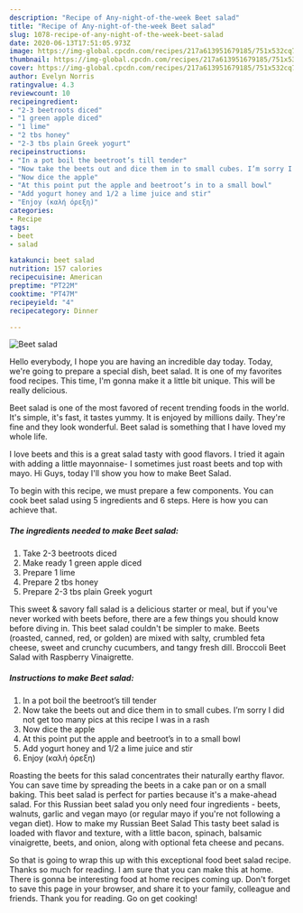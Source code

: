 ```yaml
---
description: "Recipe of Any-night-of-the-week Beet salad"
title: "Recipe of Any-night-of-the-week Beet salad"
slug: 1078-recipe-of-any-night-of-the-week-beet-salad
date: 2020-06-13T17:51:05.973Z
image: https://img-global.cpcdn.com/recipes/217a613951679185/751x532cq70/beet-salad-recipe-main-photo.jpg
thumbnail: https://img-global.cpcdn.com/recipes/217a613951679185/751x532cq70/beet-salad-recipe-main-photo.jpg
cover: https://img-global.cpcdn.com/recipes/217a613951679185/751x532cq70/beet-salad-recipe-main-photo.jpg
author: Evelyn Norris
ratingvalue: 4.3
reviewcount: 10
recipeingredient:
- "2-3 beetroots diced"
- "1 green apple diced"
- "1 lime"
- "2 tbs honey"
- "2-3 tbs plain Greek yogurt"
recipeinstructions:
- "In a pot boil the beetroot’s till tender"
- "Now take the beets out and dice them in to small cubes. I’m sorry I did not get too many pics at this recipe I was in a rash"
- "Now dice the apple"
- "At this point put the apple and beetroot’s in to a small bowl"
- "Add yogurt honey and 1/2 a lime juice and stir"
- "Enjoy (καλή όρεξη)"
categories:
- Recipe
tags:
- beet
- salad

katakunci: beet salad 
nutrition: 157 calories
recipecuisine: American
preptime: "PT22M"
cooktime: "PT47M"
recipeyield: "4"
recipecategory: Dinner

---
```



![Beet salad](https://img-global.cpcdn.com/recipes/217a613951679185/751x532cq70/beet-salad-recipe-main-photo.jpg)

Hello everybody, I hope you are having an incredible day today. Today, we're going to prepare a special dish, beet salad. It is one of my favorites food recipes. This time, I'm gonna make it a little bit unique. This will be really delicious.

Beet salad is one of the most favored of recent trending foods in the world. It's simple, it's fast, it tastes yummy. It is enjoyed by millions daily. They're fine and they look wonderful. Beet salad is something that I have loved my whole life.

I love beets and this is a great salad tasty with good flavors. I tried it again with adding a little mayonnaise- I sometimes just roast beets and top with mayo. Hi Guys, today I&#39;ll show you how to make Beet Salad.


To begin with this recipe, we must prepare a few components. You can cook beet salad using 5 ingredients and 6 steps. Here is how you can achieve that.

<!--inarticleads1-->

##### The ingredients needed to make Beet salad:

1. Take 2-3 beetroots diced
1. Make ready 1 green apple diced
1. Prepare 1 lime
1. Prepare 2 tbs honey
1. Prepare 2-3 tbs plain Greek yogurt


This sweet &amp; savory fall salad is a delicious starter or meal, but if you&#39;ve never worked with beets before, there are a few things you should know before diving in. This beet salad couldn&#39;t be simpler to make. Beets (roasted, canned, red, or golden) are mixed with salty, crumbled feta cheese, sweet and crunchy cucumbers, and tangy fresh dill. Broccoli Beet Salad with Raspberry Vinaigrette. 

<!--inarticleads2-->

##### Instructions to make Beet salad:

1. In a pot boil the beetroot’s till tender
1. Now take the beets out and dice them in to small cubes. I’m sorry I did not get too many pics at this recipe I was in a rash
1. Now dice the apple
1. At this point put the apple and beetroot’s in to a small bowl
1. Add yogurt honey and 1/2 a lime juice and stir
1. Enjoy (καλή όρεξη)


Roasting the beets for this salad concentrates their naturally earthy flavor. You can save time by spreading the beets in a cake pan or on a small baking. This beet salad is perfect for parties because it&#39;s a make-ahead salad. For this Russian beet salad you only need four ingredients - beets, walnuts, garlic and vegan mayo (or regular mayo if you&#39;re not following a vegan diet). How to make my Russian Beet Salad This tasty beet salad is loaded with flavor and texture, with a little bacon, spinach, balsamic vinaigrette, beets, and onion, along with optional feta cheese and pecans. 

So that is going to wrap this up with this exceptional food beet salad recipe. Thanks so much for reading. I am sure that you can make this at home. There is gonna be interesting food at home recipes coming up. Don't forget to save this page in your browser, and share it to your family, colleague and friends. Thank you for reading. Go on get cooking!
